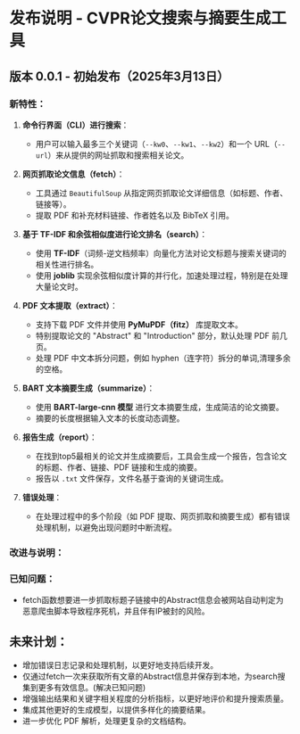 # 发布说明 - CVPR论文搜索与摘要生成工具

## 版本 0.0.1 - 初始发布（2025年3月13日）

### 新特性：
1. **命令行界面（CLI）进行搜索**：
   - 用户可以输入最多三个关键词（`--kw0`、`--kw1`、`--kw2`）和一个 URL（`--url`）来从提供的网址抓取和搜索相关论文。

2. **网页抓取论文信息（fetch）**：
   - 工具通过 `BeautifulSoup` 从指定网页抓取论文详细信息（如标题、作者、链接等）。
   - 提取 PDF 和补充材料链接、作者姓名以及 BibTeX 引用。

3. **基于 TF-IDF 和余弦相似度进行论文排名（search）**：
   - 使用 **TF-IDF**（词频-逆文档频率）向量化方法对论文标题与搜索关键词的相关性进行排名。
   - 使用 **joblib** 实现余弦相似度计算的并行化，加速处理过程，特别是在处理大量论文时。

4. **PDF 文本提取（extract）**：
   - 支持下载 PDF 文件并使用 **PyMuPDF（fitz）** 库提取文本。
   - 特别提取论文的 "Abstract" 和 "Introduction" 部分，默认处理 PDF 前几页。
   - 处理 PDF 中文本拆分问题，例如 hyphen（连字符）拆分的单词,清理多余的空格。

5. **BART 文本摘要生成（summarize）**：
   - 使用 **BART-large-cnn 模型** 进行文本摘要生成，生成简洁的论文摘要。
   - 摘要的长度根据输入文本的长度动态调整。

6. **报告生成（report）**：
   - 在找到top5最相关的论文并生成摘要后，工具会生成一个报告，包含论文的标题、作者、链接、PDF 链接和生成的摘要。
   - 报告以 `.txt` 文件保存，文件名基于查询的关键词生成。

7. **错误处理**：
   - 在处理过程中的多个阶段（如 PDF 提取、网页抓取和摘要生成）都有错误处理机制，以避免出现问题时中断流程。

### 改进与说明：

### 已知问题：
- fetch函数想要进一步抓取标题子链接中的Abstract信息会被网站自动判定为恶意爬虫脚本导致程序死机，并且伴有IP被封的风险。

## 未来计划：
- 增加错误日志记录和处理机制，以更好地支持后续开发。
- 仅通过fetch一次来获取所有文章的Abstract信息并保存到本地，为search搜集到更多有效信息。(解决已知问题)
- 增强输出结果和关键字相关程度的分析指标，以更好地评价和提升搜索质量。
- 集成其他更好的生成模型，以提供多样化的摘要结果。
- 进一步优化 PDF 解析，处理更复杂的文档结构。
